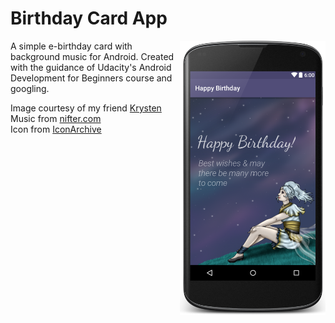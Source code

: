 # Birthday Card App
<img align="right" src="https://github.com/Anna-Liu/BirthdayCardApp/blob/master/preview.png?raw=true">A simple e-birthday card with background music for Android. Created with the guidance of Udacity's Android Development for Beginners course and googling. 

Image courtesy of my friend [Krysten](http://ladynoise.deviantart.com/)
<br>Music from [nifter.com](http://www.nifter.com/happy_birthday_songs_music.htm)
<br>Icon from [IconArchive](http://www.iconarchive.com/)
